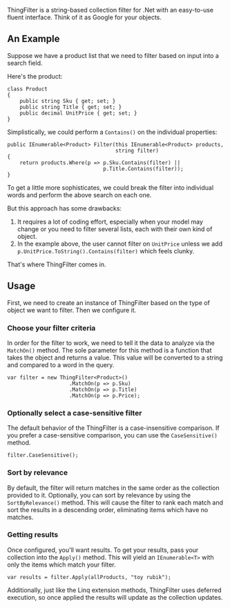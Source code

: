 ThingFilter is a string-based collection filter for .Net with an easy-to-use fluent interface.  Think of it as Google for your objects.

## An Example

Suppose we have a product list that we need to filter based on input into a search field.

Here's the product:

	class Product
	{
        public string Sku { get; set; }
        public string Title { get; set; }
        public decimal UnitPrice { get; set; }
	}

Simplistically, we could perform a `Contains()` on the individual properties:

	public IEnumerable<Product> Filter(this IEnumerable<Product> products,
                                       string filter)
	{
        return products.Where(p => p.Sku.Contains(filter) ||
                                   p.Title.Contains(filter));
	}

To get a little more sophisticates, we could break the filter into individual words and perform the above search on each one.

But this approach has some drawbacks:

1. It requires a lot of coding effort, especially when your model may change or you need to filter several lists, each with their own kind of object.
2. In the example above, the user cannot filter on `UnitPrice` unless we add `p.UnitPrice.ToString().Contains(filter)` which feels clunky.

That's where ThingFilter comes in.

## Usage

First, we need to create an instance of ThingFilter based on the type of object we want to filter.  Then we configure it.

### Choose your filter criteria

In order for the filter to work, we need to tell it the data to analyze via the `MatchOn()` method.  The sole parameter for this method is a function that takes the object and returns a value.  This value will be converted to a string and compared to a word in the query.

	var filter = new ThingFilter<Product>()
                        .MatchOn(p => p.Sku)
                        .MatchOn(p => p.Title)
                        .MatchOn(p => p.Price);

### Optionally select a case-sensitive filter

The default behavior of the ThingFilter is a case-insensitive comparison.  If you prefer a case-sensitive comparison, you can use the `CaseSensitive()` method.

	filter.CaseSensitive();

### Sort by relevance

By default, the filter will return matches in the same order as the collection provided to it.  Optionally, you can sort by relevance by using the `SortByRelevance()` method.  This will cause the filter to rank each match and sort the results in a descending order, eliminating items which have no matches.

### Getting results

Once configured, you'll want results.  To get your results, pass your collection into the `Apply()` method.  This will yield an `IEnumerable<T>` with only the items which match your filter.

	var results = filter.Apply(allProducts, "toy rubik");

Additionally, just like the Linq extension methods, ThingFilter uses deferred execution, so once applied the results will update as the collection updates.